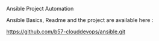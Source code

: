 Ansible Project Automation 

Ansible Basics, Readme and the project are available here :

https://github.com/b57-clouddevops/ansible.git